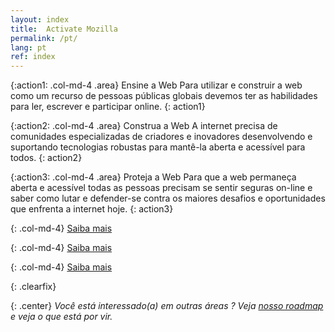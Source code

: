 ```yaml
---
layout: index
title:  Activate Mozilla
permalink: /pt/
lang: pt
ref: index
---
```


{:action1: .col-md-4 .area}
<span>Ensine a Web</span>
Para utilizar e construir a web como um recurso de pessoas públicas globais devemos ter as habilidades para ler, escrever e participar online.
{: action1}

{:action2: .col-md-4 .area}
<span>Construa a Web</span>
A internet precisa de comunidades especializadas de criadores e inovadores desenvolvendo e suportando tecnologias robustas para mantê-la aberta e acessível para todos.
{: action2}

{:action3: .col-md-4 .area}
<span>Proteja a Web</span>
Para que a web permaneça aberta e acessível todas as pessoas precisam se sentir seguras on-line e saber como lutar e defender-se contra os maiores desafios e oportunidades que enfrenta a internet hoje.
{: action3}

{: .col-md-4}
<a class="btn btn-default" href="/activities/" role="button">Saiba mais</a>

{: .col-md-4}
<a class="btn btn-default" href="/activities/" role="button">Saiba mais</a>

{: .col-md-4}
<a class="btn btn-default" href="/activities/" role="button">Saiba mais</a>

{: .clearfix}
&nbsp;

{: .center}
_Você está interessado(a) em outras áreas ? Veja [nosso roadmap](roadmap/) e veja o que está por vir._
